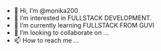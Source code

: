 - 👋 Hi, I’m @monika200
- 👀 I’m interested in FULLSTACK DEVELOPMENT.
- 🌱 I’m currently learning FULLSTACK FROM GUVI
- 💞️ I’m looking to collaborate on ...
- 📫 How to reach me ...

<!---
monika200/monika200 is a ✨ special ✨ repository because its `README.md` (this file) appears on your GitHub profile.
You can click the Preview link to take a look at your changes.
--->
